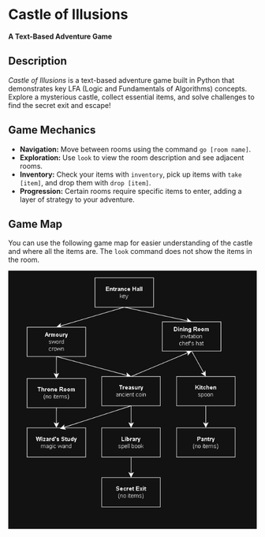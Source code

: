 # Castle of Illusions
**A Text-Based Adventure Game**

## Description
*Castle of Illusions* is a text-based adventure game built in Python that demonstrates key LFA (Logic and Fundamentals of Algorithms) concepts. Explore a mysterious castle, collect essential items, and solve challenges to find the secret exit and escape!

## Game Mechanics
- **Navigation:** Move between rooms using the command `go [room name]`.
- **Exploration:** Use `look` to view the room description and see adjacent rooms.
- **Inventory:** Check your items with `inventory`, pick up items with `take [item]`, and drop them with `drop [item]`.
- **Progression:** Certain rooms require specific items to enter, adding a layer of strategy to your adventure.

## Game Map
You can use the following game map for easier understanding of the castle and where all the items are. The `look` command does not show the items in the room.

![Game Map](game_map.JPG)
